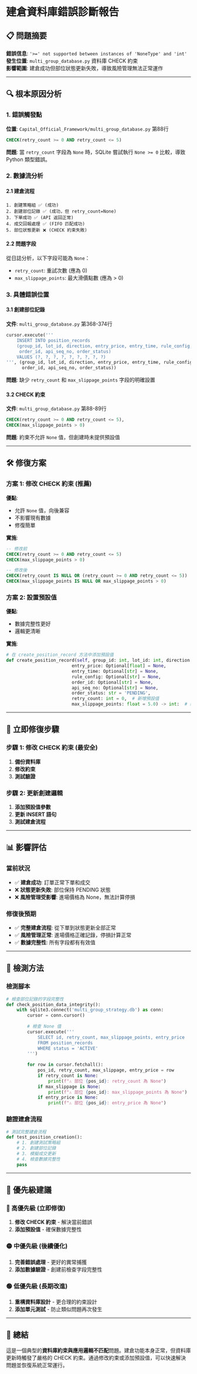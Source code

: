 # 建倉資料庫錯誤診斷報告

## 📋 問題摘要

**錯誤信息**: `'>=' not supported between instances of 'NoneType' and 'int'`  
**發生位置**: `multi_group_database.py` 資料庫 CHECK 約束  
**影響範圍**: 建倉成功但部位狀態更新失敗，導致風險管理無法正常運作  

---

## 🔍 根本原因分析

### 1. 錯誤觸發點

**位置**: `Capital_Official_Framework/multi_group_database.py` 第88行
```sql
CHECK(retry_count >= 0 AND retry_count <= 5)
```

**問題**: 當 `retry_count` 字段為 `None` 時，SQLite 嘗試執行 `None >= 0` 比較，導致 Python 類型錯誤。

### 2. 數據流分析

#### 2.1 建倉流程
```
1. 創建策略組 ✅ (成功)
2. 創建部位記錄 ✅ (成功，但 retry_count=None)
3. 下單成功 ✅ (API 返回正常)
4. 成交回報處理 ✅ (FIFO 匹配成功)
5. 部位狀態更新 ❌ (CHECK 約束失敗)
```

#### 2.2 問題字段
從日誌分析，以下字段可能為 `None`：
- `retry_count`: 重試次數 (應為 0)
- `max_slippage_points`: 最大滑價點數 (應為 > 0)

### 3. 具體錯誤位置

#### 3.1 創建部位記錄
**文件**: `multi_group_database.py` 第368-374行
```python
cursor.execute('''
    INSERT INTO position_records
    (group_id, lot_id, direction, entry_price, entry_time, rule_config,
     order_id, api_seq_no, order_status)
    VALUES (?, ?, ?, ?, ?, ?, ?, ?, ?)
''', (group_id, lot_id, direction, entry_price, entry_time, rule_config,
      order_id, api_seq_no, order_status))
```

**問題**: 缺少 `retry_count` 和 `max_slippage_points` 字段的明確設置

#### 3.2 CHECK 約束
**文件**: `multi_group_database.py` 第88-89行
```sql
CHECK(retry_count >= 0 AND retry_count <= 5),
CHECK(max_slippage_points > 0)
```

**問題**: 約束不允許 `None` 值，但創建時未提供預設值

---

## 🛠️ 修復方案

### 方案 1: 修改 CHECK 約束 (推薦)

**優點**: 
- 允許 `None` 值，向後兼容
- 不影響現有數據
- 修復簡單

**實施**:
```sql
-- 修改前
CHECK(retry_count >= 0 AND retry_count <= 5)
CHECK(max_slippage_points > 0)

-- 修改後
CHECK(retry_count IS NULL OR (retry_count >= 0 AND retry_count <= 5))
CHECK(max_slippage_points IS NULL OR max_slippage_points > 0)
```

### 方案 2: 設置預設值

**優點**: 
- 數據完整性更好
- 邏輯更清晰

**實施**:
```python
# 在 create_position_record 方法中添加預設值
def create_position_record(self, group_id: int, lot_id: int, direction: str,
                         entry_price: Optional[float] = None, 
                         entry_time: Optional[str] = None,
                         rule_config: Optional[str] = None, 
                         order_id: Optional[str] = None,
                         api_seq_no: Optional[str] = None, 
                         order_status: str = 'PENDING',
                         retry_count: int = 0,  # 新增預設值
                         max_slippage_points: float = 5.0) -> int:  # 新增預設值
```

---

## 🔧 立即修復步驟

### 步驟 1: 修改 CHECK 約束 (最安全)

1. **備份資料庫**
2. **修改約束**
3. **測試驗證**

### 步驟 2: 更新創建邏輯

1. **添加預設值參數**
2. **更新 INSERT 語句**
3. **測試建倉流程**

---

## 📊 影響評估

### 當前狀況
- ✅ **建倉成功**: 訂單正常下單和成交
- ❌ **狀態更新失敗**: 部位保持 PENDING 狀態
- ❌ **風險管理受影響**: 進場價格為 None，無法計算停損

### 修復後預期
- ✅ **完整建倉流程**: 從下單到狀態更新全部正常
- ✅ **風險管理正常**: 進場價格正確記錄，停損計算正常
- ✅ **數據完整性**: 所有字段都有有效值

---

## 🧪 檢測方法

### 檢測腳本
```python
# 檢查部位記錄的字段完整性
def check_position_data_integrity():
    with sqlite3.connect('multi_group_strategy.db') as conn:
        cursor = conn.cursor()
        
        # 檢查 None 值
        cursor.execute('''
            SELECT id, retry_count, max_slippage_points, entry_price
            FROM position_records 
            WHERE status = 'ACTIVE'
        ''')
        
        for row in cursor.fetchall():
            pos_id, retry_count, max_slippage, entry_price = row
            if retry_count is None:
                print(f"⚠️ 部位 {pos_id}: retry_count 為 None")
            if max_slippage is None:
                print(f"⚠️ 部位 {pos_id}: max_slippage_points 為 None")
            if entry_price is None:
                print(f"⚠️ 部位 {pos_id}: entry_price 為 None")
```

### 驗證建倉流程
```python
# 測試完整建倉流程
def test_position_creation():
    # 1. 創建測試策略組
    # 2. 創建部位記錄
    # 3. 模擬成交更新
    # 4. 檢查數據完整性
    pass
```

---

## 🎯 優先級建議

### 🔴 高優先級 (立即修復)
1. **修改 CHECK 約束** - 解決當前錯誤
2. **添加預設值** - 確保數據完整性

### 🟡 中優先級 (後續優化)
1. **完善錯誤處理** - 更好的異常捕獲
2. **添加數據驗證** - 創建前檢查字段完整性

### 🟢 低優先級 (長期改進)
1. **重構資料庫設計** - 更合理的約束設計
2. **添加單元測試** - 防止類似問題再次發生

---

## 📝 總結

這是一個典型的**資料庫約束與應用邏輯不匹配**問題。建倉功能本身正常，但資料庫更新時觸發了嚴格的 CHECK 約束。通過修改約束或添加預設值，可以快速解決問題並恢復系統正常運行。
